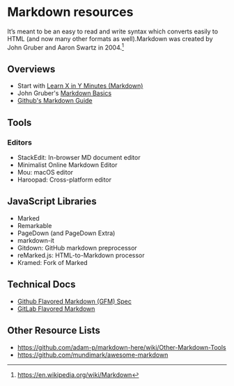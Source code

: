# Markdown resources

It’s meant to be an easy to read and write syntax which converts easily to HTML
(and now many other formats as well).Markdown was created by John Gruber and
Aaron Swartz in 2004.[^wikipedia]

## Overviews

- Start with
  [Learn X in Y Minutes (Markdown)](https://learnxinyminutes.com/docs/markdown/)
- John Gruber's
  [Markdown Basics](https://daringfireball.net/projects/markdown/basics)
- [Github's Markdown Guide](https://docs.github.com/en/get-started/writing-on-github/getting-started-with-writing-and-formatting-on-github/basic-writing-and-formatting-syntax)

## Tools

### Editors

- StackEdit: In-browser MD document editor
- Minimalist Online Markdown Editor
- Mou: macOS editor
- Haroopad: Cross-platform editor

## JavaScript Libraries

- Marked
- Remarkable
- PageDown (and PageDown Extra)
- markdown-it
- Gitdown: GitHub markdown preprocessor
- reMarked.js: HTML-to-Markdown processor
- Kramed: Fork of Marked

## Technical Docs

- [Github Flavored Markdown (GFM) Spec](https://github.github.com/gfm/)
- [GitLab Flavored Markdown](https://docs.gitlab.com/ee/user/markdown.html)

## Other Resource Lists

- https://github.com/adam-p/markdown-here/wiki/Other-Markdown-Tools
- https://github.com/mundimark/awesome-markdown

[^wikipedia]: https://en.wikipedia.org/wiki/Markdown
